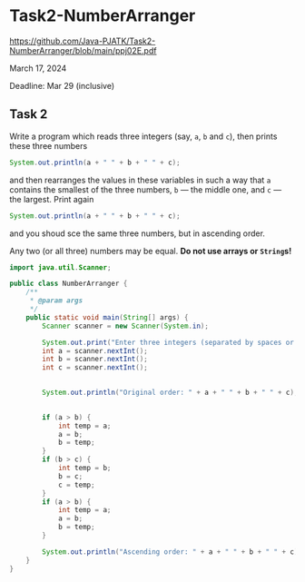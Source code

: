 # Task2-NumberArranger  

https://github.com/Java-PJATK/Task2-NumberArranger/blob/main/ppj02E.pdf  

March 17, 2024

Deadline: Mar 29 (inclusive)

## Task 2

Write a program which reads three integers (say, `a`, `b` and `c`), then prints these three numbers

```java
System.out.println(a + " " + b + " " + c);

```
and then rearranges the values in these variables in such a way that `a` contains the smallest of the three numbers, `b` — the middle one, and `c` — the largest. Print again

```java
System.out.println(a + " " + b + " " + c);
```

and you shoud sce the same three numbers, but in ascending order.

Any two (or all three) numbers may be equal. **Do not use arrays or `String`s!**

```java
import java.util.Scanner;

public class NumberArranger {
    /**
     * @param args
     */
    public static void main(String[] args) {
        Scanner scanner = new Scanner(System.in);

        System.out.print("Enter three integers (separated by spaces or new line): ");
        int a = scanner.nextInt();
        int b = scanner.nextInt();
        int c = scanner.nextInt();
      

        System.out.println("Original order: " + a + " " + b + " " + c);
        

        if (a > b) {
            int temp = a;
            a = b;
            b = temp;
        }
        if (b > c) {
            int temp = b;
            b = c;
            c = temp;
        }
        if (a > b) {
            int temp = a;
            a = b;
            b = temp;
        }

        System.out.println("Ascending order: " + a + " " + b + " " + c);
    }
}
```
